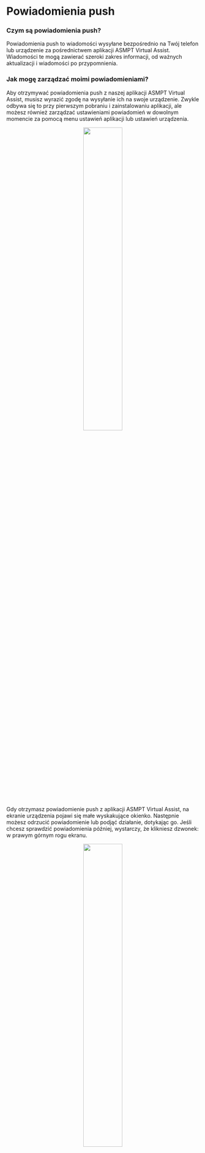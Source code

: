 # Powiadomienia push 


### Czym są powiadomienia push?
Powiadomienia push to wiadomości wysyłane bezpośrednio na Twój telefon lub urządzenie za pośrednictwem aplikacji ASMPT Virtual Assist. Wiadomości te mogą zawierać szeroki zakres informacji, od ważnych aktualizacji i wiadomości po przypomnienia. 

### Jak mogę zarządzać moimi powiadomieniami?

Aby otrzymywać powiadomienia push z naszej aplikacji ASMPT Virtual Assist, musisz wyrazić zgodę na wysyłanie ich na swoje urządzenie. Zwykle odbywa się to przy pierwszym pobraniu i zainstalowaniu aplikacji, ale możesz również zarządzać ustawieniami powiadomień w dowolnym momencie za pomocą menu ustawień aplikacji lub ustawień urządzenia.

<p align="center"><img src="https://i.imgur.com/mjbLm7O.jpg" width="45%"></p>


Gdy otrzymasz powiadomienie push z aplikacji ASMPT Virtual Assist, na ekranie urządzenia pojawi się małe wyskakujące okienko. Następnie możesz odrzucić powiadomienie lub podjąć działanie, dotykając go. Jeśli chcesz sprawdzić powiadomienia później, wystarczy, że klikniesz dzwonek: w prawym górnym rogu ekranu.

<p align="center"><img src="https://i.imgur.com/ppbpLgc.gif" width="45%"></p>


